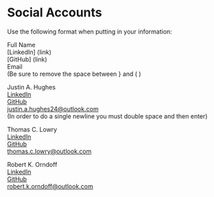 # Social Accounts

Use the following format when putting in your information:

Full Name  
[LinkedIn] (link)  
[GitHub] (link)  
Email  
(Be sure to remove the space between } and ( )

Justin A. Hughes  
[LinkedIn](https://www.linkedin.com/in/justin-hughes-b055b057/)  
[GitHub](https://github.com/Justin-Hughes)  
justin.a.hughes24@outlook.com  
(In order to do a single newline you must double space and then enter)  

Thomas C. Lowry  
[LinkedIn](https://www.linkedin.com/in/thomasclowry/)  
[GitHub](https://github.com/thomasclowry)  
thomas.c.lowry@outlook.com

Robert K. Orndoff  
[LinkedIn](https://www.linkedin.com/in/robert-orndoff/)  
[GitHub](https://github.com/orndor)  
robert.k.orndoff@outlook.com


